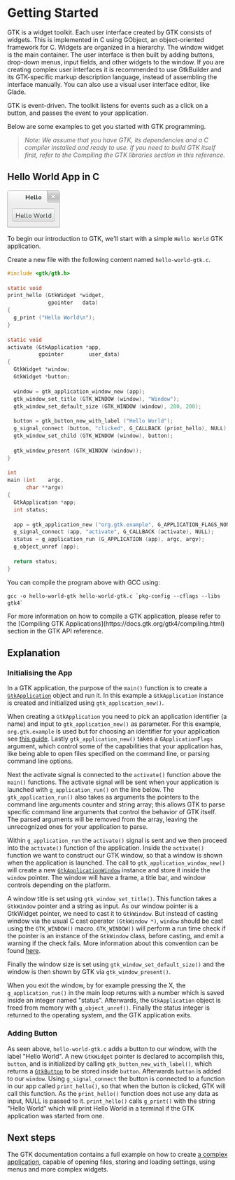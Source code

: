 ---
---

# Getting Started

GTK is a widget toolkit. Each user interface created by GTK consists of
widgets. This is implemented in C using GObject, an object-oriented
framework for C. Widgets are organized in a hierarchy. The window widget is
the main container. The user interface is then built by adding buttons,
drop-down menus, input fields, and other widgets to the window. If you are
creating complex user interfaces it is recommended to use GtkBuilder and its
GTK-specific markup description language, instead of assembling the
interface manually. You can also use a visual user interface editor, like
Glade.

GTK is event-driven. The toolkit listens for events such as a click on a
button, and passes the event to your application.

Below are some examples to get you started with GTK programming.

> *Note: We assume that you have GTK, its dependencies and a C compiler
> installed and ready to use. If you need to build GTK itself first, refer
> to the Compiling the GTK libraries section in this reference.*

## Hello World App in C

![Hello World Application in GTK using C](/assets/img/docs/docs-hello-world-c.png)

To begin our introduction to GTK, we'll start with a simple `Hello World` GTK application.

Create a new file with the following content named `hello-world-gtk.c`.

```c
#include <gtk/gtk.h>

static void
print_hello (GtkWidget *widget,
             gpointer   data)
{
  g_print ("Hello World\n");
}

static void
activate (GtkApplication *app,
          gpointer        user_data)
{
  GtkWidget *window;
  GtkWidget *button;

  window = gtk_application_window_new (app);
  gtk_window_set_title (GTK_WINDOW (window), "Window");
  gtk_window_set_default_size (GTK_WINDOW (window), 200, 200);

  button = gtk_button_new_with_label ("Hello World");
  g_signal_connect (button, "clicked", G_CALLBACK (print_hello), NULL);
  gtk_window_set_child (GTK_WINDOW (window), button);

  gtk_window_present (GTK_WINDOW (window));
}

int
main (int    argc,
      char **argv)
{
  GtkApplication *app;
  int status;

  app = gtk_application_new ("org.gtk.example", G_APPLICATION_FLAGS_NONE);
  g_signal_connect (app, "activate", G_CALLBACK (activate), NULL);
  status = g_application_run (G_APPLICATION (app), argc, argv);
  g_object_unref (app);

  return status;
}
```

You can compile the program above with GCC using:

```shell
gcc -o hello-world-gtk hello-world-gtk.c `pkg-config --cflags --libs gtk4`
```

<div class="alert alert-tertiary">
For more information on how to compile a GTK application, please refer to
the [Compiling GTK Applications](https://docs.gtk.org/gtk4/compiling.html)
section in the GTK API reference.
</div>

## Explanation

### Initialising the App

In a GTK application, the purpose of the `main()` function is to create a
[`GtkApplication`](https://docs.gtk.org/gtk4/class.Application.html)
object and run it. In this example a `GtkApplication` instance is created and
initialized using `gtk_application_new()`.

When creating a `GtkApplication` you need to pick an application identifier
(a name) and input to `gtk_application_new()` as parameter. For this
example, `org.gtk.example` is used but for choosing an identifier for your
application see [this guide](https://developer.gnome.org/documentation/tutorials/application-id.html).
Lastly `gtk_application_new()` takes a `GApplicationFlags` argument, which
control some of the capabilities that your application has, like being able
to open files specified on the command line, or parsing command line options.

Next the activate signal is connected to the `activate()` function above the
`main()` functions. The activate signal will be sent when your application
is launched with `g_application_run()` on the line below. The
`gtk_application_run()` also takes as arguments the pointers to the command
line arguments counter and string array; this allows GTK to parse specific
command line arguments that control the behavior of GTK itself. The parsed
arguments will be removed from the array, leaving the unrecognized ones for
your application to parse.

Within `g_application_run` the `activate()` signal is sent and we then
proceed into the `activate()` function of the application. Inside the
`activate()` function we want to construct our GTK window, so that a window
is shown when the application is launched. The call to
`gtk_application_window_new()` will create a new
[`GtkApplicationWindow`](https://docs.gtk.org/gtk4/class.ApplicationWindow.html)
instance and store it inside the `window` pointer. The window will have a frame,
a title bar, and window controls depending on the platform.

A window title is set using `gtk_window_set_title()`. This function takes a
`GtkWindow` pointer and a string as input. As our window pointer is a
GtkWidget pointer, we need to cast it to `GtkWindow`. But instead of
casting window via the usual C cast operator `(GtkWindow *)`, `window` should
be cast using the `GTK_WINDOW()` macro. `GTK_WINDOW()` will perform a run
time check if the pointer is an instance of the `GtkWindow` class, before
casting, and emit a warning if the check fails. More information about this
convention can be found [here](https://docs.gtk.org/gobject/concepts.html#conventions).

Finally the window size is set using `gtk_window_set_default_size()` and the
window is then shown by GTK via `gtk_window_present()`.

When you exit the window, by for example pressing the X, the
`g_application_run()` in the main loop returns with a number which is saved
inside an integer named "status". Afterwards, the `GtkApplication` object is
freed from memory with `g_object_unref()`. Finally the status integer is
returned to the operating system, and the GTK application exits.

### Adding Button

As seen above, `hello-world-gtk.c` adds a button to our window, with the
label "Hello World". A new `GtkWidget` pointer is declared to accomplish
this, `button`, and is initialized by calling `gtk_button_new_with_label()`,
which returns a [`GtkButton`](https://docs.gtk.org/gtk4/class.Button.html)
to be stored inside `button`. Afterwards `button` is added to our `window`.
Using `g_signal_connect` the button is connected to a function in our app
called `print_hello()`, so that when the button is clicked, GTK will call
this function. As the `print_hello()` function does not use any data as
input, NULL is passed to it. `print_hello()` calls `g_print()` with the
string "Hello World" which will print Hello World in a terminal if the GTK
application was started from one.

## Next steps

The GTK documentation contains a full example on how to create [a complex
application](https://docs.gtk.org/gtk4/getting_started.html#building-applications),
capable of opening files, storing and loading settings, using menus and more
complex widgets.
